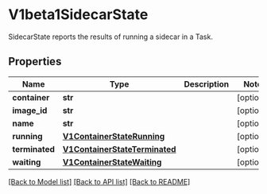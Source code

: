 # V1beta1SidecarState

SidecarState reports the results of running a sidecar in a Task.
## Properties
Name | Type | Description | Notes
------------ | ------------- | ------------- | -------------
**container** | **str** |  | [optional] 
**image_id** | **str** |  | [optional] 
**name** | **str** |  | [optional] 
**running** | [**V1ContainerStateRunning**](https://github.com/kubernetes-client/python/blob/master/kubernetes/docs/V1ContainerStateRunning.md) |  | [optional] 
**terminated** | [**V1ContainerStateTerminated**](https://github.com/kubernetes-client/python/blob/master/kubernetes/docs/V1ContainerStateTerminated.md) |  | [optional] 
**waiting** | [**V1ContainerStateWaiting**](https://github.com/kubernetes-client/python/blob/master/kubernetes/docs/V1ContainerStateWaiting.md) |  | [optional] 

[[Back to Model list]](../README.md#documentation-for-models) [[Back to API list]](../README.md#documentation-for-api-endpoints) [[Back to README]](../README.md)


